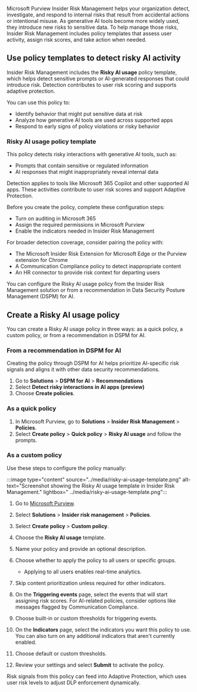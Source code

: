 Microsoft Purview Insider Risk Management helps your organization detect, investigate, and respond to internal risks that result from accidental actions or intentional misuse. As generative AI tools become more widely used, they introduce new risks to sensitive data. To help manage those risks, Insider Risk Management includes policy templates that assess user activity, assign risk scores, and take action when needed.

## Use policy templates to detect risky AI activity

Insider Risk Management includes the **Risky AI usage** policy template, which helps detect sensitive prompts or AI-generated responses that could introduce risk. Detection contributes to user risk scoring and supports adaptive protection.

You can use this policy to:

- Identify behavior that might put sensitive data at risk
- Analyze how generative AI tools are used across supported apps
- Respond to early signs of policy violations or risky behavior

### Risky AI usage policy template

This policy detects risky interactions with generative AI tools, such as:

- Prompts that contain sensitive or regulated information
- AI responses that might inappropriately reveal internal data

Detection applies to tools like Microsoft 365 Copilot and other supported AI apps. These activities contribute to user risk scores and support Adaptive Protection.

Before you create the policy, complete these configuration steps:

- Turn on auditing in Microsoft 365
- Assign the required permissions in Microsoft Purview
- Enable the indicators needed in Insider Risk Management

For broader detection coverage, consider pairing the policy with:

- The Microsoft Insider Risk Extension for Microsoft Edge or the Purview extension for Chrome
- A Communication Compliance policy to detect inappropriate content
- An HR connector to provide risk context for departing users

You can configure the Risky AI usage policy from the Insider Risk Management solution or from a recommendation in Data Security Posture Management (DSPM) for AI.

## Create a Risky AI usage policy

You can create a Risky AI usage policy in three ways: as a quick policy, a custom policy, or from a recommendation in DSPM for AI.

### From a recommendation in DSPM for AI

Creating the policy through DSPM for AI helps prioritize AI-specific risk signals and aligns it with other data security recommendations.

1. Go to **Solutions** > **DSPM for AI** > **Recommendations**
1. Select **Detect risky interactions in AI apps (preview)**
1. Choose **Create policies**.

### As a quick policy

1. In Microsoft Purview, go to **Solutions** > **Insider Risk Management** > **Policies**.
1. Select **Create policy** > **Quick policy** > **Risky AI usage** and follow the prompts.

### As a custom policy

Use these steps to configure the policy manually:

:::image type="content" source="../media/risky-ai-usage-template.png" alt-text="Screenshot showing the Risky AI usage template in Insider Risk Management." lightbox=" ../media/risky-ai-usage-template.png":::

1. Go to [Microsoft Purview](https://purview.microsoft.com/).
1. Select **Solutions** > **Insider risk management** > **Policies**.
1. Select **Create policy** > **Custom policy**.
1. Choose the **Risky AI usage** template.
1. Name your policy and provide an optional description.
1. Choose whether to apply the policy to all users or specific groups.

   - Applying to all users enables real-time analytics.
1. Skip content prioritization unless required for other indicators.
1. On the **Triggering events** page, select the events that will start assigning risk scores. For AI-related policies, consider options like messages flagged by Communication Compliance.
1. Choose built-in or custom thresholds for triggering events.
1. On the **Indicators** page, select the indicators you want this policy to use. You can also turn on any additional indicators that aren't currently enabled.
1. Choose default or custom thresholds.
1. Review your settings and select **Submit** to activate the policy.

Risk signals from this policy can feed into Adaptive Protection, which uses user risk levels to adjust DLP enforcement dynamically.
